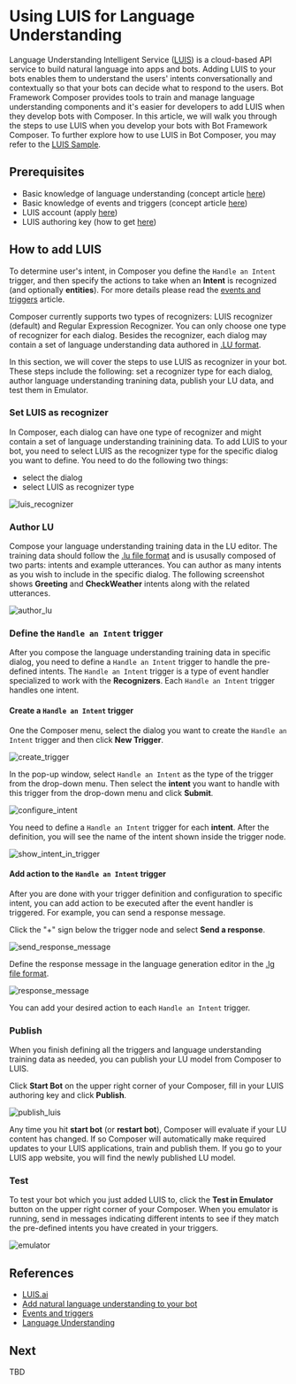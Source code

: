 # Using LUIS for Language Understanding 
Language Understanding Intelligent Service ([LUIS](https://www.luis.ai/home)) is a cloud-based API service to build natural language into apps and bots. Adding LUIS to your bots enables them to understand the users' intents conversationally and contextually so that your bots can decide what to respond to the users. Bot Framework Composer provides tools to train and manage language understanding components and it's easier for developers to add LUIS when they develop bots with Composer. In this article, we will walk you through the steps to use LUIS when you develop your bots with Bot Framework Composer. To further explore how to use LUIS in Bot Composer, you may refer to the [LUIS Sample](https://github.com/microsoft/BotFramework-Composer/tree/master/SampleBots/ToDoLuisBot/ComposerDialogs). 

## Prerequisites 
- Basic knowledge of language understanding (concept article [here](https://github.com/microsoft/BotFramework-Composer/blob/kaiqb/Ignite2019/docs/concept-language-understanding-draft.md))
- Basic knowledge of events and triggers (concept article [here](https://github.com/microsoft/BotFramework-Composer/blob/kaiqb/Ignite2019/docs/concept-events-and-triggers-draft.md))
- LUIS account (apply [here](https://www.luis.ai/home))
- LUIS authoring key (how to get [here](https://docs.microsoft.com/en-us/azure/cognitive-services/luis/luis-concept-keys?tabs=V2#programmatic-key))

## How to add LUIS 
To determine user's intent, in Composer you define the `Handle an Intent` trigger, and then specify the actions to take when an **Intent** is recognized (and optionally **entities**). For more details please read the [events and triggers](https://github.com/microsoft/BotFramework-Composer/blob/kaiqb/Ignite2019/docs/concept-events-and-triggers-draft.md) article. 

Composer currently supports two types of recognizers: LUIS recognizer (default) and Regular Expression Recognizer. You can only choose one type of recognizer for each dialog. Besides the recognizer, each dialog may contain a set of language understanding data authored in [.LU format](https://github.com/microsoft/botbuilder-tools/blob/master/packages/Ludown/docs/lu-file-format.md).  

In this section, we will cover the steps to use LUIS as recognizer in your bot. These steps include the following: set a recognizer type for each dialog, author language understanding tranining data, publish your LU data, and test them in Emulator. 

### Set LUIS as recognizer 
In Composer, each dialog can have one type of recognizer and might contain a set of language understanding trainining data. To add LUIS to your bot, you need to select LUIS as the recognizer type for the specific dialog you want to define. You need to do the following two things:

- select the dialog 
- select LUIS as recognizer type

![luis_recognizer](./media/add_luis/luis_recognizer.png)

### Author LU 
Compose your language understanding training data in the LU editor. The training data should follow the [.lu file format](https://github.com/microsoft/botbuilder-tools/blob/master/packages/Ludown/docs/lu-file-format.md) and is ususally composed of two parts: intents and example utterances. You can author as many intents as you wish to include in the specific dialog. The following screenshot shows **Greeting** and **CheckWeather** intents along with the related utterances.

![author_lu](./media/add_luis/author_lu.png)

### Define the `Handle an Intent` trigger 
After you compose the language understanding training data in specific dialog, you need to define a `Handle an Intent` trigger to handle the pre-defined intents. The `Handle an Intent` trigger is a type of event handler specialized to work with the **Recognizers**. Each `Handle an Intent` trigger handles one intent. 

#### Create a `Handle an Intent` trigger 
One the Composer menu, select the dialog you want to create the `Handle an Intent` trigger and then click **New Trigger**. 

![create_trigger](./media/add_luis/create_trigger.png)

In the pop-up window, select `Handle an Intent` as the type of the trigger from the drop-down menu. Then select the **intent** you want to handle with this trigger from the drop-down menu and click **Submit**. 

![configure_intent](./media/add_luis/configure_intent.png)

You need to define a `Handle an Intent` trigger for each **intent**. After the definition, you will see the name of the intent shown inside the trigger node. 

![show_intent_in_trigger](./media/add_luis/show_intent_in_trigger.png)

#### Add action to the `Handle an Intent` trigger 
After you are done with your trigger definition and configuration to specific intent, you can add action to be executed after the event handler is triggered. For example, you can send a response message. 

Click the "+" sign below the trigger node and select **Send a response**. 

![send_response_message](./media/add_luis/send_response_message.png)

Define the response message in the language generation editor in the [.lg file format](https://github.com/microsoft/BotBuilder-Samples/blob/master/experimental/language-generation/docs/lg-file-format.md). 

![response_message](./media/add_luis/response_message.png)

You can add your desired action to each `Handle an Intent` trigger. 

### Publish 
When you finish defining all the triggers and language understanding training data as needed, you can publish your LU model from Composer to LUIS. 

Click **Start Bot** on the upper right corner of your Composer, fill in your LUIS authoring key and click **Publish**. 

![publish_luis](./media/add_luis/publish_luis.png)

Any time you hit **start bot** (or **restart bot**), Composer will evaluate if your LU content has changed. If so Composer will automatically make required updates to your LUIS applications, train and publish them. If you go to your LUIS app website, you will find the newly published LU model. 

### Test 
To test your bot which you just added LUIS to, click the **Test in Emulator** button on the upper right corner of your Composer. When you emulator is running, send in messages indicating different intents to see if they match the pre-defined intents you have created in your triggers. 

![emulator](./media/add_luis/emulator.gif)

## References 
- [LUIS.ai](https://www.luis.ai/home)
- [Add natural language understanding to your bot](https://docs.microsoft.com/en-us/azure/bot-service/bot-builder-howto-v4-luis?view=azure-bot-service-4.0&tabs=csharp)
- [Events and triggers](https://github.com/microsoft/BotFramework-Composer/blob/kaiqb/Ignite2019/docs/concept-events-and-triggers-draft.md) 
- [Language Understanding](https://github.com/microsoft/BotFramework-Composer/blob/kaiqb/Ignite2019/docs/concept-language-understanding-draft.md)

## Next 
TBD

